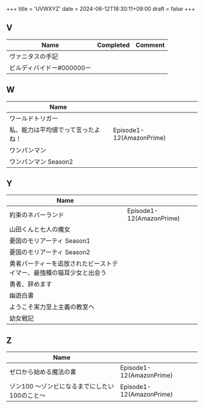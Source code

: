 +++
title = 'UVWXYZ'
date = 2024-06-12T18:30:11+09:00
draft = false
+++



## V
| Name             | Completed | Comment |
| ---------------- | --------- | ------- |
| ヴァニタスの手記         |           |         |
| ビルディバイドー#000000ー |           |         |

## W
| Name              |                          |
| ----------------- | ------------------------ |
| ワールドトリガー          |                          |
| 私、能力は平均値でって言ったよね！ | Episode1-12(AmazonPrime) |
| ワンパンマン            |                          |
| ワンパンマン Season2    |                          |
## Y

| Name                               |                          |
| ---------------------------------- | ------------------------ |
| 約束のネバーランド                          | Episode1-12(AmazonPrime) |
| 山田くんと七人の魔女                         |                          |
| 憂国のモリアーティ Season1                  |                          |
| 憂国のモリアーティ Season2                  |                          |
| 勇者パーティーを追放されたビーストテイマー、最強種の猫耳少女と出会う |                          |
| 勇者、辞めます                            |                          |
| 幽遊白書                               |                          |
| ようこそ実力至上主義の教室へ                     |                          |
| 幼女戦記                               |                          |


## Z

| Name                       |                          |
| -------------------------- | ------------------------ |
| ゼロから始める魔法の書                | Episode1-12(AmazonPrime) |
| ゾン100 ～ゾンビになるまでにしたい100のこと～ | Episode1-12(AmazonPrime) |
